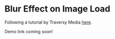 # Blur Effect on Image Load

Following a tutorial by Traversy Media [here](https://www.youtube.com/watch?v=JkeyKeK3V24).

Demo link coming soon!
